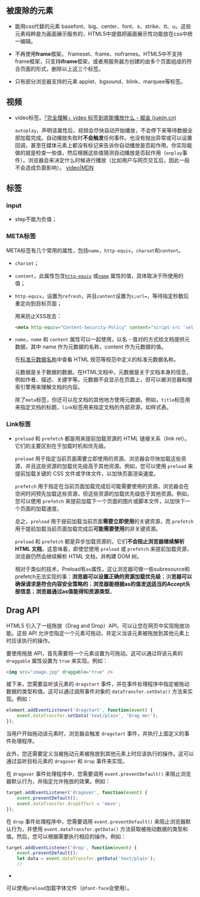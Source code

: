 ## 被废除的元素

- 能用css代替的元素 
  basefont、big、center、font、s、strike、tt、u。这些元素纯粹是为画面展示服务的，HTML5中提倡把画面展示性功能放在css中统一编辑。 

- 不再使用**frame**框架。 
    frameset、frame、noframes。HTML5中不支持frame框架，只支持**iframe**框架，或者用服务器方创建的由多个页面组成的符合页面的形式，删除以上这三个标签。 

- 只有部分浏览器支持的元素 
   applet、bgsound、blink、marquee等标签。

## 视频

- video标签。[「完全理解」video 标签到底能播放什么 - 掘金 (juejin.cn)](https://juejin.cn/post/7018373086072766472)

  `autoplay`，声明该属性后，视频会尽快自动开始播放，不会停下来等待数据全部加载完成。自动播放失败时**不会触发**任何事件。也没有抛出异常或可以设置回调，甚至在媒体元素上都没有标记来告诉你自动播放是否起作用。你实际能做的就是检查一些值，然后根据这些值猜测自动播放是否起作用（`onplay`事件）。浏览器会来决定什么时候进行播放（比如用户与网页交互后，因此一般不会造成负面影响）。
  [video|MDN](https://developer.mozilla.org/zh-CN/docs/Web/HTML/Element/video)

  

## 标签

### input

- step不能为负值；

### META标签

META标签有几个常用的属性，包括`name`，`http-equiv`，`charset`和`content`。

- `charset`；

- `content`，此属性包含[`http-equiv`](https://developer.mozilla.org/zh-CN/docs/Web/HTML/Element/meta#attr-http-equiv) 或[`name`](https://developer.mozilla.org/zh-CN/docs/Web/HTML/Element/meta#attr-name) 属性的值，具体取决于所使用的值；

- `http-equiv`，设置为`refresh`，并且`content`设置为`s;url=`，等待指定秒数后重定向到目标页面；

  用来防止XSS攻击：

  ```html
  <meta http-equiv="Content-Security-Policy" content="script-src 'self'">
  ```

- `name`，`name` 和 `content` 属性可以一起使用，以名 - 值对的方式给文档提供元数据，其中 name 作为元数据的名称，content 作为元数据的值。

  在[标准元数据名称](https://developer.mozilla.org/zh-CN/docs/Web/HTML/Element/meta/name)中查看 HTML 规范等规范中定义的标准元数据名称。

  元数据是关于数据的数据。在HTML文档中，元数据是关于文档本身的信息，例如作者、描述、关键字等。元数据不会显示在页面上，但可以被浏览器和搜索引擎用来理解文档的内容。

  除了`meta`标签，你还可以在文档的其他地方使用元数据。例如，`title`标签用来指定文档的标题，`link`标签用来指定文档的外部资源，如样式表。

### Link标签

- `preload` 和 `prefetch` 都是用来提前加载资源的 HTML 链接关系（link rel）。它们的主要区别在于加载时机和优先级。

  `preload` 用于指定当前页面需要立即使用的资源。浏览器会尽快加载这些资源，并且这些资源的加载优先级高于其他资源。例如，您可以使用 `preload` 来提前加载关键的 CSS 文件或字体文件，以加快页面渲染速度。

  `prefetch` 用于指定在当前页面加载完成后可能需要使用的资源。浏览器会在空闲时间预先加载这些资源，但这些资源的加载优先级低于其他资源。例如，您可以使用 `prefetch` 来提前加载下一个页面的图片或脚本文件，以加快下一个页面的加载速度。

  总之，`preload` 用于提前加载当前页面**需要立即使用**的关键资源，而 `prefetch` 用于提前加载当前页面加载完成后**可能需要使用**的非关键资源。

  `preload` 和 `prefetch` 都是异步加载资源的，它们**不会阻止浏览器继续解析 HTML 文档**。这意味着，即使您使用 `preload` 或 `prefetch` 来提前加载资源，浏览器仍然会继续解析 HTML 文档，并构建 DOM 树。

  相对于类似的技术，Preload有`as`属性，这让浏览器可做一些subresource和prefetch无法实现的事：**浏览器可以设置正确的资源加载优先级**；浏**览器可以确保请求是符合内容安全策略的**；**浏览器能根据as的值发送适当的Accept头部信息**；**浏览器通过as值能得知资源类型**。

## Drag API

HTML5 引入了一组拖放（Drag and Drop）API，可以让您在网页中实现拖放功能。这些 API 允许您指定一个元素可拖动，并定义当该元素被拖放到其他元素上时应该执行的操作。

要使用拖放 API，首先需要将一个元素设置为可拖动。这可以通过将该元素的 `draggable` 属性设置为 `true` 来实现。例如：

```html
<img src="image.jpg" draggable="true" />
```

接下来，您需要监听该元素的 `dragstart` 事件，并在事件处理程序中指定被拖动数据的类型和值。这可以通过调用事件对象的 `dataTransfer.setData()` 方法来实现。例如：

```javascript
element.addEventListener('dragstart', function(event) {
    event.dataTransfer.setData('text/plain', 'Drag me!');
});
```

当用户开始拖动该元素时，浏览器会触发 `dragstart` 事件，并执行上面定义的事件处理程序。

此外，您还需要定义当被拖动元素被拖放到其他元素上时应该执行的操作。这可以通过监听目标元素的 `dragover` 和 `drop` 事件来实现。

在 `dragover` 事件处理程序中，您需要调用 `event.preventDefault()` 来阻止浏览器默认行为，并指定允许拖放的效果。例如：

```javascript
target.addEventListener('dragover', function(event) {
    event.preventDefault();
    event.dataTransfer.dropEffect = 'move';
});
```

在 `drop` 事件处理程序中，您需要调用 `event.preventDefault()` 来阻止浏览器默认行为，并使用 `event.dataTransfer.getData()` 方法获取被拖动数据的类型和值。然后，您可以根据需要执行相应的操作。例如：

```javascript
target.addEventListener('drop', function(event) {
    event.preventDefault();
    let data = event.dataTransfer.getData('text/plain');
    //
```



- 

  可以使用`preload`加载字体文件（`@font-face`会使用）。

